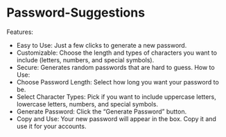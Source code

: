 # Password-Suggestions
Features: 
 - Easy to Use: Just a few clicks to generate a new password.
 - Customizable: Choose the length and types of characters you want to include (letters, numbers, and special symbols).
 - Secure: Generates random passwords that are hard to guess.
How to Use:
- Choose Password Length: Select how long you want your password to be.
- Select Character Types: Pick if you want to include uppercase letters, lowercase letters, numbers, and special symbols.
- Generate Password: Click the “Generate Password” button.
- Copy and Use: Your new password will appear in the box. Copy it and use it for your accounts.

